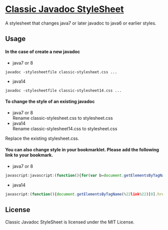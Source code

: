 [Classic Javadoc StyleSheet](http://junk-box.github.io/classic-javadoc-stylesheet/)
=====================================================================

A stylesheet that changes java7 or later javadoc to java6 or earlier styles.

Usage
------------

#### In the case of create a new javadoc
- java7 or 8  
```
javadoc -stylesheetfile classic-stylesheet.css ... 
```
- java14  
```
javadoc -stylesheetfile classic-stylesheet14.css ... 
```

#### To change the style of an existing javadoc
- java7 or 8  
Rename classic-stylesheet.css to stylesheet.css
- java14  
Rename classic-stylesheet14.css to stylesheet.css

Replace the existing stylesheet.css.

#### You can also change style in your bookmarklet. Please add the following link to your bookmark.  
- java7 or 8  
```js
javascript:javascript:(function(){for(var b=document.getElementsByTagName(%22frame%22),a=0;a<b.length;a++){var c=b[a].name;if(%22packageListFrame%22==c||%22packageFrame%22==c||%22classFrame%22==c)b[a].contentWindow.document.getElementsByTagName(%22link%22)[0].href=%22https://junk-box.github.io/classic-javadoc-stylesheet/classic-stylesheet.css%22}})();
```
- java14  
```js
javascript:(function(){document.getElementsByTagName(%22link%22)[0].href=%22https://junk-box.github.io/classic-javadoc-stylesheet/classic-stylesheet14.css%22;})()
```

License
------------

Classic Javadoc StyleSheet is licensed under the MIT License.  
